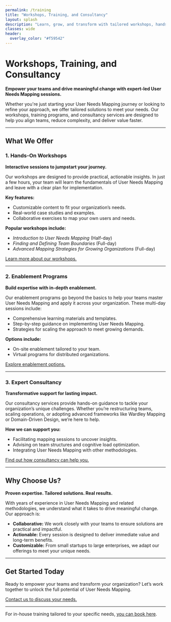 ```yaml
---
permalink: /training
title: "Workshops, Training, and Consultancy"
layout: splash
description: "Learn, grow, and transform with tailored workshops, hands-on training, and expert consultancy in User Needs Mapping."
classes: wide
header: 
  overlay_color: "#f59542"
---
```


# Workshops, Training, and Consultancy

**Empower your teams and drive meaningful change with expert-led User Needs Mapping sessions.**

Whether you're just starting your User Needs Mapping journey or looking to refine your approach, we offer tailored solutions to meet your needs. Our workshops, training programs, and consultancy services are designed to help you align teams, reduce complexity, and deliver value faster.

---

## What We Offer

### 1. Hands-On Workshops

**Interactive sessions to jumpstart your journey.**

Our workshops are designed to provide practical, actionable insights. In just a few hours, your team will learn the fundamentals of User Needs Mapping and leave with a clear plan for implementation.

**Key features:**
- Customizable content to fit your organization’s needs.
- Real-world case studies and examples.
- Collaborative exercises to map your own users and needs.

**Popular workshops include:**
- *Introduction to User Needs Mapping* (Half-day)
- *Finding and Defining Team Boundaries* (Full-day)
- *Advanced Mapping Strategies for Growing Organizations* (Full-day)

[Learn more about our workshops.](/workshops)

---

### 2. Enablement Programs

**Build expertise with in-depth enablement.**

Our enablement programs go beyond the basics to help your teams master User Needs Mapping and apply it across your organization. These multi-day sessions include:
- Comprehensive learning materials and templates.
- Step-by-step guidance on implementing User Needs Mapping.
- Strategies for scaling the approach to meet growing demands.

**Options include:**
- On-site enablement tailored to your team.
- Virtual programs for distributed organizations.

[Explore enablement options.](/enablement)

---

### 3. Expert Consultancy

**Transformative support for lasting impact.**

Our consultancy services provide hands-on guidance to tackle your organization’s unique challenges. Whether you’re restructuring teams, scaling operations, or adopting advanced frameworks like Wardley Mapping or Domain-Driven Design, we’re here to help.

**How we can support you:**
- Facilitating mapping sessions to uncover insights.
- Advising on team structures and cognitive load optimization.
- Integrating User Needs Mapping with other methodologies.

[Find out how consultancy can help you.](/consultancy)

---

## Why Choose Us?

**Proven expertise. Tailored solutions. Real results.**

With years of experience in User Needs Mapping and related methodologies, we understand what it takes to drive meaningful change. Our approach is:
- **Collaborative:** We work closely with your teams to ensure solutions are practical and impactful.
- **Actionable:** Every session is designed to deliver immediate value and long-term benefits.
- **Customizable:** From small startups to large enterprises, we adapt our offerings to meet your unique needs.

---

## Get Started Today

Ready to empower your teams and transform your organization? Let’s work together to unlock the full potential of User Needs Mapping.

[Contact us to discuss your needs.](/contact)

---

For in-house training tailored to your specific needs, [you can book here](https://get.betterteamdynamics.com/).
